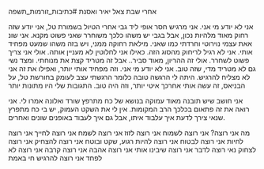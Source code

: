אחרי שבת צאל יאיר ואסנת
#כתיבות_זורמות_תשפה 

אני לא יודע מי אני. אני מרגיש חסר אופי ליד גבי אחרי הטיול בשמורת טל, אני יודע שזה רחוק מאוד מלהיות נכון, אבל בגבי יש משהו כלכך משוחרר שאני פשוט מקנא. אני שונ אאת עצמי נוירוטי וחרדתי כמו שאני. 
מילאת רחוקה ממני, ויש בזה משהו שמעט מפחיד אותי. אני לא רגיל לריחוק מהסוג הזה. כאילו אני לחלוטין לא מעניין אותה. אולי אני צריך פשוט לשחרר. אולי זה ההריון, מאוד סביר.. אבל זה מטריד קצת את מנוחתי. ומצד נשי גם לא מטריד מדי, שזה טוב.
אני לא יודע מי אני. וזה מפחיד אותי יותר, ואפילו את זה אני לא מצליח להרגיש.
היתה לי הרגשה טובה כלומר הרגשתי עצב לעומק בחורשת טל, על הבניאס, זה עשה אותי אחרכך איטי יותר, וזה היה טוב. התגובות שלי היו מתונות יותר

אני חושב שיש תובנה מאוד עמוקה בנושא של כח מתרפץ שורד ואלונה אמרו לי. אני רואה את זה פתאום בכלכך הרב המקומות. אין לי את השקט העמוק, יש בי כח מתפרץ שנאי צירך לדעת איך עלבוד איתו, אבל גם איך לעבוד באופנים שונים ואחרים.

מה אני רוצה?
אני רוצה לשמוח
אני רוצה לזוז
אני רוצה לשמח
אני רוצה לחייך
אני רוצה לחיות 
אני רוצה לבטוח
אני רוצה להיות רגוע, שקט ובוטח
אני רוצה להצחיק
אני רוצה לצחוק
נאי רוצה לדבר
אני רוצה שיבינו אותי
אני רוצה אהבה
אני רוצה קרבה
אני רוצה לא לפחד
אני רוצה להרגיש חי באמת
